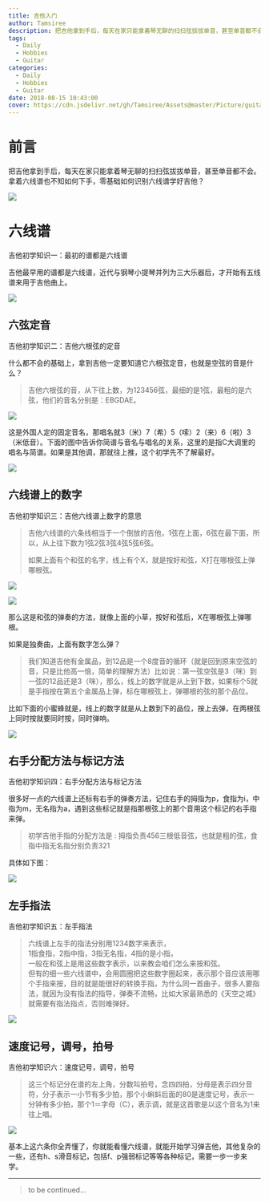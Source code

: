```yaml
---
title: 吉他入门
author: Tamsiree
description: 把吉他拿到手后，每天在家只能拿着琴无聊的扫扫弦拔拔单音，甚至单音都不会。拿着六线谱也不知如何下手，零基础如何识别六线谱学好吉他？
tags:
  - Daily
  - Hobbies
  - Guitar
categories:
  - Daily
  - Hobbies
  - Guitar
date: 2018-08-15 10:43:00
cover: https://cdn.jsdelivr.net/gh/Tamsiree/Assets@master/Picture/guitartimg.jpeg
---
```


# 前言
把吉他拿到手后，每天在家只能拿着琴无聊的扫扫弦拔拔单音，甚至单音都不会。拿着六线谱也不知如何下手，零基础如何识别六线谱学好吉他？

![](https://cdn.jsdelivr.net/gh/Tamsiree/Assets@master/Picture/Blog/Post/3122155880969013597.jpeg)

# 六线谱
吉他初学知识一：最初的谱都是六线谱

吉他最早用的谱都是六线谱，近代与钢琴小提琴并列为三大乐器后，才开始有五线谱来用于吉他曲上。

<!-- more -->

![](https://cdn.jsdelivr.net/gh/Tamsiree/Assets@master/Picture/Blog/Post/1613160238.jpeg)

## 六弦定音
吉他初学知识二：吉他六根弦的定音

什么都不会的基础上，拿到吉他一定要知道它六根弦定音，也就是空弦的音是什么？

> 吉他六根弦的音，从下往上数，为123456弦，最细的是1弦，最粗的是六弦，他们的音名分别是：EBGDAE。

![](https://cdn.jsdelivr.net/gh/Tamsiree/Assets@master/Picture/Blog/Post/4164844849.jpeg)

这是外国人定的固定音名，那唱名就3（米）7（希）5（嗦）2（来）6（啦）3（米低音）。下面的图中告诉你简谱与音名与唱名的关系，这里的是指C大调里的唱名与简谱。如果是其他调，那就往上推，这个初学先不了解最好。

![](https://ss2.baidu.com/6ONYsjip0QIZ8tyhnq/it/u=1560171506,1661667133&fm=173&app=25&f=JPEG?w=450&h=152&s=1AAA74239D204D134AF561D30000C0B1)

## 六线谱上的数字
吉他初学知识三：吉他六线谱上数字的意思

> 吉他六线谱的六条线相当于一个倒放的吉他，1弦在上面，6弦在最下面，所以，从上往下数为1弦2弦3弦4弦5弦6弦。
>
> 如果上面有个和弦的名字，线上有个X，就是按好和弦，X打在哪根弦上弹哪根弦。

![](https://cdn.jsdelivr.net/gh/Tamsiree/Assets@master/Picture/Blog/Post/8268941752834637920.jpeg)

![](https://ss1.baidu.com/6ONXsjip0QIZ8tyhnq/it/u=375481645,1842803518&fm=173&app=25&f=JPEG?w=640&h=306&s=5AAA34639FD941C00C74F0C20000E0B1)

那么这是和弦的弹奏的方法，就像上面的小草，按好和弦后，X在哪根弦上弹哪根。

如果是独奏曲，上面有数字怎么弹？  
> 我们知道吉他有金属品，到12品是一个8度音的循环（就是回到原来空弦的音，只是比他高一倍，简单的理解方法）比如说：第一弦空弦是3（咪）到一弦的12品还是3（咪），那么，线上的数字就是从上到下数，如果标个5就是手指按在第五个金属品上弹，标在哪根弦上，弹哪根的弦的那个品位。

比如下面的小蜜蜂就是，线上的数字就是从上数到下的品位，按上去弹，在两根弦上同时按就要同时按，同时弹响。

![](https://ss1.baidu.com/6ONXsjip0QIZ8tyhnq/it/u=190348657,4077792668&fm=173&app=25&f=JPEG?w=640&h=638&s=7AAC3462515EC5CC5C7DA0DA0000C0B1)

## 右手分配方法与标记方法
吉他初学知识四：右手分配方法与标记方法

很多好一点的六线谱上还标有右手的弹奏方法，记住右手的拇指为p，食指为i，中指为m，无名指为a，遇到这些标记就是指那根弦上的那个音用这个标记的右手指来弹。

> 初学吉他手指的分配方法是 : 拇指负责456三根低音弦，也就是粗的弦，食指中指无名指分别负责321

具体如下图：

![](https://ss0.baidu.com/6ONWsjip0QIZ8tyhnq/it/u=151162914,3232906453&fm=173&app=25&f=JPEG?w=519&h=346&s=7AAC386267C150EAD8FD60CA0000A0B0)

## 左手指法
吉他初学知识五：左手指法

> 六线谱上左手的指法分别用1234数字来表示，  
> 1指食指，2指中指，3指无名指，4指的是小指，  
> 一般在和弦上是用这些数字表示，以来教会咱们怎么来按和弦。  
> 但有的细一些六线谱中，会用圆圈把这些数字圈起来，表示那个音应该用哪个手指来按，目的就是能很好的转换手指，为什么同一首曲子，很多人要指法，就因为没有指法的指导，弹奏不流畅，比如大家最熟悉的《天空之城》就需要有指法指点，否则难弹好。

![](https://cdn.jsdelivr.net/gh/Tamsiree/Assets@master/Picture/Blog/Post/u3252834671.jpeg)

## 速度记号，调号，拍号
吉他初学知识六：速度记号，调号，拍号

> 这三个标记分在谱的左上角，分数叫拍号，念四四拍，分母是表示四分音符，分子表示一小节有多少拍，那个小蝌蚪后面的80是速度记号，表示一分钟有多少拍，那个1＝字母（C），表示调，就是这首歌是以这个音名为1来往上唱。

![](https://ss1.baidu.com/6ONXsjip0QIZ8tyhnq/it/u=1296869575,1034352251&fm=173&app=25&f=JPEG?w=640&h=608&s=951A237FD956F04D423155C303007030)

基本上这六条你全弄懂了，你就能看懂六线谱，就能开始学习弹吉他，其他复杂的一些，还有h、s滑音标记，包括f、p强弱标记等等各种标记，需要一步一步来学。

---
> to be continued...
